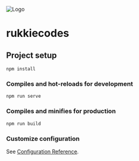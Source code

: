 
![Logo](https://res.cloudinary.com/rukkiecodes/image/upload/v1675886553/Capture_ud7tqm.png)

# rukkiecodes

## Project setup
```
npm install
```

### Compiles and hot-reloads for development
```
npm run serve
```

### Compiles and minifies for production
```
npm run build
```

### Customize configuration
See [Configuration Reference](https://cli.vuejs.org/config/).
